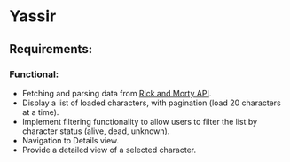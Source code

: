 # Yassir

## Requirements:
### Functional:
- Fetching and parsing data from [Rick and Morty API](https://rickandmortyapi.com/documentation/).
- Display a list of loaded characters, with pagination (load 20 characters at a
time).
- Implement filtering functionality to allow users to filter the list by character
status (alive, dead, unknown).
- Navigation to Details view.
- Provide a detailed view of a selected character.
